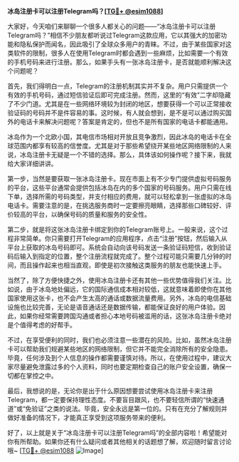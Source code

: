 **冰岛注册卡可以注册Telegram吗？[[TG💪+ @esim1088](https://t.me/s/esim1088)]**

大家好，今天咱们来聊聊一个很多人都关心的问题——“冰岛注册卡可以注册Telegram吗？”相信不少朋友都听说过Telegram这款应用，它以其强大的加密功能和隐私保护而闻名，因此吸引了全球众多用户的青睐。不过，由于某些国家对这类软件的限制，很多人在使用Telegram时都会遇到一些麻烦，比如需要一个有效的手机号码来进行注册。那么，如果手头有一张冰岛注册卡，是否就能顺利解决这个问题呢？

首先，我们得明白一点，Telegram的注册机制其实并不复杂。用户只需提供一个有效的手机号码，通过短信验证后即可完成注册。然而，这里的“有效”二字却隐藏了不少门道。尤其是在一些网络环境较为封闭的地区，想要获得一个可以正常接收验证码的号码并不是件容易的事。这时候，有人就会想到，是不是可以通过购买国外的电话卡来解决问题呢？答案是肯定的，但也不是所有国家的电话卡都能通用。

冰岛作为一个北欧小国，其电信市场相对开放且竞争激烈，因此冰岛的电话卡在全球范围内都享有较高的信誉度。尤其是对于那些希望绕开某些地区网络限制的人来说，冰岛注册卡无疑是一个不错的选择。那么，具体该如何操作呢？接下来，我就给大家详细讲讲。

第一步，当然是要获取一张冰岛注册卡。现在市面上有不少专门提供虚拟号码服务的平台，这些平台通常会提供包括冰岛在内的多个国家的号码服务。用户只需在线下单，选择所需的号码类型，并支付相应的费用，就可以轻松拿到一张虚拟的冰岛电话卡。需要注意的是，在挑选服务商时一定要擦亮眼睛，选择那些口碑较好、评价较高的平台，以确保号码的质量和服务的安全性。

第二步，就是将这张冰岛注册卡绑定到你的Telegram账号上。一般来说，这个过程非常简单。你只需要打开Telegram的应用程序，点击“注册”按钮，然后输入从平台上获取的冰岛号码即可。系统会自动向该号码发送一条验证码短信，收到验证码后输入到指定的位置，整个注册流程就完成了。整个过程可能只需要几分钟的时间，而且操作起来也相当直观，即使是初次接触这类服务的朋友也能快速上手。

当然了，除了方便快捷之外，使用冰岛注册卡还有其他一些优势值得我们关注。比如说，由于冰岛地处偏远，它的国际通信成本相对较低，这就意味着即使你在其他国家使用这张卡，也不会产生太高的通话或数据流量费用。另外，冰岛的电信基础设施也比较完善，无论是语音通话还是数据传输，都能保证良好的用户体验。因此，如果你经常需要跨国沟通或者担心本地号码被滥用的话，这张冰岛注册卡绝对是个值得考虑的好帮手。

不过，在享受便利的同时，我们也必须注意一些潜在的风险。比如，虽然冰岛注册卡可以帮助我们规避某些地区的网络限制，但它并不能完全消除所有的安全隐患。毕竟，任何涉及到个人信息的操作都需要谨慎对待。所以，在使用过程中，建议大家尽量避免泄露过多的个人资料，同时也要定期检查自己的账户安全设置，确保一切都在掌控之中。

最后，我想说的是，无论你是出于什么原因想要尝试使用冰岛注册卡来注册Telegram，都一定要保持理性态度。不要盲目跟风，也不要轻信所谓的“快速通道”或“免验证”之类的说法。毕竟，安全永远是第一位的。只有在充分了解规则并做好准备的情况下，才能真正享受到这项服务带来的便利。

好了，以上就是关于“冰岛注册卡可以注册Telegram吗”的全部内容啦！希望能对你有所帮助。如果你还有什么疑问或者其他相关的话题想了解，欢迎随时留言讨论哦~ [[TG💪+ @esim1088](https://t.me/s/esim1088) ![Image](https://i.postimg.cc/4NQfJmqS/Snipaste-2025-05-13-00-14-12.png)]